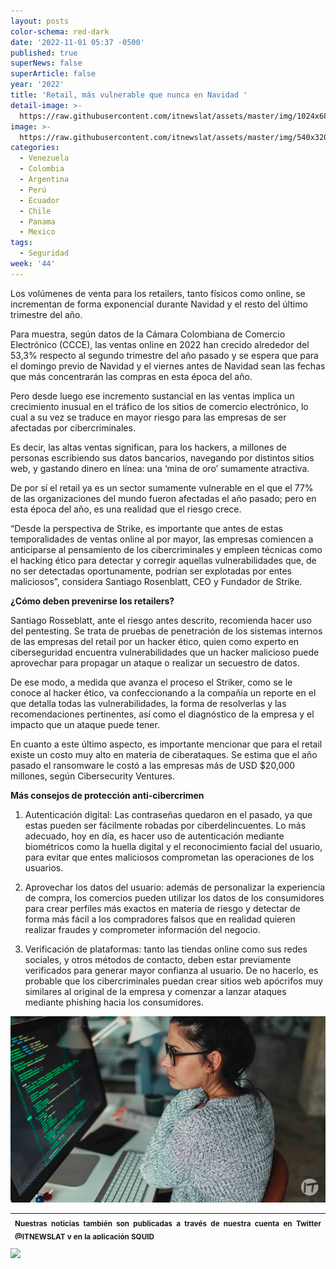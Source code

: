 ```yaml
---
layout: posts
color-schema: red-dark
date: '2022-11-01 05:37 -0500'
published: true
superNews: false
superArticle: false
year: '2022'
title: 'Retail, más vulnerable que nunca en Navidad '
detail-image: >-
  https://raw.githubusercontent.com/itnewslat/assets/master/img/1024x680/mujer-codigo-g.jpg
image: >-
  https://raw.githubusercontent.com/itnewslat/assets/master/img/540x320/mujer-codigo-p.jpg
categories:
  - Venezuela
  - Colombia
  - Argentina
  - Perú
  - Ecuador
  - Chile
  - Panama
  - Mexico
tags:
  - Seguridad
week: '44'
---
```

Los volúmenes de venta para los retailers, tanto físicos como online, se incrementan de forma exponencial durante Navidad y el resto del último trimestre del año.
 
Para muestra, según datos de la Cámara Colombiana de Comercio Electrónico (CCCE), las ventas online en 2022 han crecido alrededor del 53,3% respecto al segundo trimestre del año pasado y se espera que para el domingo previo de Navidad y el viernes antes de Navidad sean las fechas que más concentrarán las compras en esta época del año.
 
Pero desde luego ese incremento sustancial en las ventas implica un crecimiento inusual en el tráfico de los sitios de comercio electrónico, lo cual a su vez se traduce en mayor riesgo para las empresas de ser afectadas por cibercriminales. 
 
Es decir, las altas ventas significan, para los hackers, a millones de personas escribiendo sus datos bancarios, navegando por distintos sitios web, y gastando dinero en línea: una ‘mina de oro’ sumamente atractiva.
 
De por sí el retail ya es un sector sumamente vulnerable en el que el 77% de las organizaciones del mundo fueron afectadas el año pasado; pero en esta época del año, es una realidad que el riesgo crece. 
 
“Desde la perspectiva de Strike, es importante que antes de estas temporalidades de ventas online al por mayor, las empresas comiencen a anticiparse al pensamiento de los cibercriminales y empleen técnicas como el hacking ético para detectar y corregir aquellas vulnerabilidades que, de no ser detectadas oportunamente, podrían ser explotadas por entes maliciosos”, considera Santiago Rosenblatt, CEO y Fundador de Strike.
 
**¿Cómo deben prevenirse los retailers?**
 
Santiago Rosseblatt, ante el riesgo antes descrito, recomienda hacer uso del pentesting. Se trata de pruebas de penetración de los sistemas internos de las empresas del retail por un hacker ético, quien como experto en ciberseguridad encuentra vulnerabilidades que un hacker malicioso puede aprovechar para propagar un ataque o realizar un secuestro de datos.
 
De ese modo, a medida que avanza el proceso el Striker, como se le conoce al hacker ético, va confeccionando a la compañía un reporte en el que detalla todas las vulnerabilidades, la forma de resolverlas y las recomendaciones pertinentes, así como el diagnóstico de la empresa y el impacto que un ataque puede tener.
 
En cuanto a este último aspecto, es importante mencionar que para el retail existe un costo muy alto en materia de ciberataques. Se estima que el año pasado el ransomware le costó a las empresas más de USD $20,000 millones, según Cibersecurity Ventures.
 
**Más consejos de protección anti-cibercrimen**
 
1. Autenticación digital: Las contraseñas quedaron en el pasado, ya que estas pueden ser fácilmente robadas por ciberdelincuentes. Lo más adecuado, hoy en día, es hacer uso de autenticación mediante biométricos como la huella digital y el reconocimiento facial del usuario, para evitar que entes maliciosos comprometan las operaciones de los usuarios.
 
2. Aprovechar los datos del usuario: además de personalizar la experiencia de compra, los comercios pueden utilizar los datos de los consumidores para crear perfiles más exactos en materia de riesgo y detectar de forma más fácil a los compradores falsos que en realidad quieren realizar fraudes y comprometer información del negocio.

3. Verificación de plataformas: tanto las tiendas online como sus redes sociales, y otros métodos de contacto, deben estar previamente verificados para generar mayor confianza al usuario. De no hacerlo, es probable que los cibercriminales puedan crear sitios web apócrifos muy similares al original de la empresa y comenzar a lanzar ataques mediante phishing hacia los consumidores.

![](https://raw.githubusercontent.com/itnewslat/assets/master/img/540x320/mujer-codigo-p.jpg)

<table style="height: 42px;" width="569">
<tbody>
<tr>
<td style="text-align: justify;"><sub><strong>Nuestras noticias también son publicadas a través de nuestra cuenta en Twitter <a href="https://twitter.com/itnewslat?lang=es">@ITNEWSLAT</a> y en la aplicación <a href="https://squidapp.co/en/">SQUID</a></strong></sub></td>
</tr>
</tbody>
</table>

<img src="https://tracker.metricool.com/c3po.jpg?hash=56f88a41e39ab42c063cc51676587a04"/>